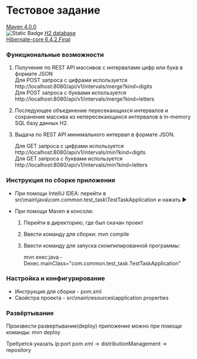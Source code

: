 # Тестовое задание


[Maven 4.0.0](https://maven.apache.org/guides/index.html)\
![Static Badge](https://img.shields.io/badge/https%3A%2F%2Fimg.shields.io%2Fbadge%2F-3.2.1-blue?logo=SpringBoot&label=Spring%20Boot&link=https%3A%2F%2Fspring.io%2Fprojects%2Fspring-boot%2F)
[H2 database](https://www.h2database.com/html/tutorial.html)\
[Hibernate-core 6.4.2.Final](https://hibernate.org/search/documentation/)

### Функциональные возможности
1. Получение по REST API массивов с интервалами цифр или букв в формате JSON        
   Для POST запроса с цифрами используется http://localhost:8080/api/v1/intervals/merge?kind=digits   
   Для POST запроса с буквами используется http://localhost:8080/api/v1/intervals/merge?kind=letters
2. Последующее объединение пересекающихся интервалов и сохранение массива из непересекающихся интервалов в in-memory SQL базу
   данных H2.
3. Выдача по REST API минимального интервал в формате JSON.

   Для GET запроса с цифрами используется http://localhost:8080/api/v1/intervals/min?kind=digits   
   Для GET запроса с буквами используется http://localhost:8080/api/v1/intervals/min?kind=letters

### Инструкция по сборке приложения
* При помощи IntelliJ IDEA: перейти в src\main\java\com.common.test_task\TestTaskApplication и нажать ▶
* При помощи Maven в консоли:
  
   1. Перейти в директорию, где был скачан проект️
   2. Ввести команду для сборки: mvn compile
   3. Ввести команду для запуска скомпилированной программы:
  
        mvn exec:java -Dexec.mainClass="com.common.test_task.TestTaskApplication"

### Настройка и конфигурирование
* Инструкция для сборки - pom.xml
* Свойстра проекта - src\main\resources\application.properties


### Развёртывание
Произвести развертывание(deploy) приложение можно при помощи команды: mvn deploy

Требуется указать ip:port pom.xml -> distributionManagement -> repository
